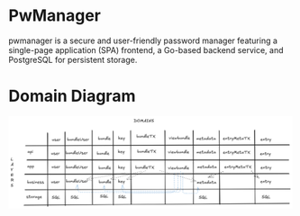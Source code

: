 # PwManager

pwmanager is a secure and user-friendly password manager featuring a single-page application (SPA) frontend, a Go-based backend service, and PostgreSQL for persistent storage.

# Domain Diagram

![domain diagram](./ddd.png)